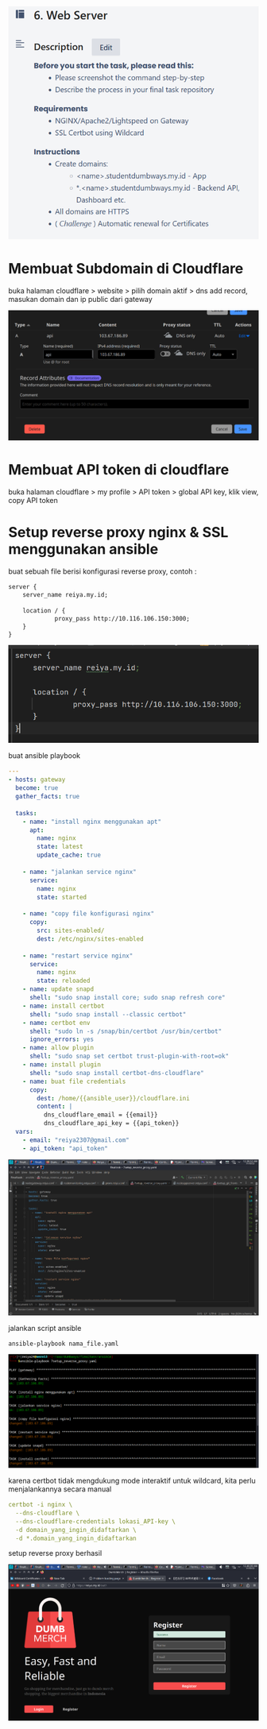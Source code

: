 ![](.Readme_images/26d7b3c2.png)

# Membuat Subdomain di Cloudflare

buka halaman cloudflare > website > pilih domain aktif > dns add record, masukan domain dan ip public dari gateway 

![](.Readme_images/4afe8008.png)

# Membuat API token di cloudflare

buka halaman cloudflare > my profile > API token > global API key, klik view, copy API token

# Setup reverse proxy nginx & SSL menggunakan ansible

buat sebuah file berisi konfigurasi reverse proxy,
contoh :
```shell
server {
    server_name reiya.my.id;

    location / {
             proxy_pass http://10.116.106.150:3000;
    }
}
```
![](.Readme_images/83840c6f.png)

buat ansible playbook

```yaml
---
- hosts: gateway
  become: true
  gather_facts: true

  tasks:
    - name: "install nginx menggunakan apt"
      apt:
        name: nginx
        state: latest
        update_cache: true

    - name: "jalankan service nginx"
      service:
        name: nginx
        state: started

    - name: "copy file konfigurasi nginx"
      copy:
        src: sites-enabled/
        dest: /etc/nginx/sites-enabled

    - name: "restart service nginx"
      service:
        name: nginx
        state: reloaded
    - name: update snapd
      shell: "sudo snap install core; sudo snap refresh core"
    - name: install certbot
      shell: "sudo snap install --classic certbot"
    - name: certbot env
      shell: "sudo ln -s /snap/bin/certbot /usr/bin/certbot"
      ignore_errors: yes
    - name: allow plugin
      shell: "sudo snap set certbot trust-plugin-with-root=ok"
    - name: install plugin
      shell: "sudo snap install certbot-dns-cloudflare"
    - name: buat file credentials
      copy:
        dest: /home/{{ansible_user}}/cloudflare.ini
        content: |
          dns_cloudflare_email = {{email}}
          dns_cloudflare_api_key = {{api_token}}
  vars:
    - email: "reiya2307@gmail.com"
    - api_token: "api_token"

```

![](.Readme_images/5c6e8bdd.png)

jalankan script ansible
```shell
ansible-playbook nama_file.yaml
```
![](.Readme_images/568f6ea2.png)

karena certbot tidak mengdukung mode interaktif untuk wildcard, kita perlu menjalankannya secara manual

```yaml
certbot -i nginx \
  --dns-cloudflare \
  --dns-cloudflare-credentials lokasi_API-key \
  -d domain_yang_ingin_didaftarkan \
  -d *.domain_yang_ingin_didaftarkan
```

setup reverse proxy berhasil 

![](.Readme_images/097a1968.png)